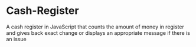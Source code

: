 # Cash-Register
A cash register in JavaScript that counts the amount of money in register and gives back exact change or displays an appropriate message if there is an issue
